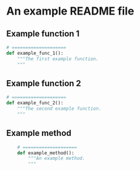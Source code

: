 # An example README file

## Example function 1

```python
# ====================
def example_func_1():
    """The first example function.
    """
```

## Example function 2

```python
# ====================
def example_func_2():
    """The second example function.
    """
```

## Example method

```python
    # ====================
    def example_method():
        """An example method.
        """
```